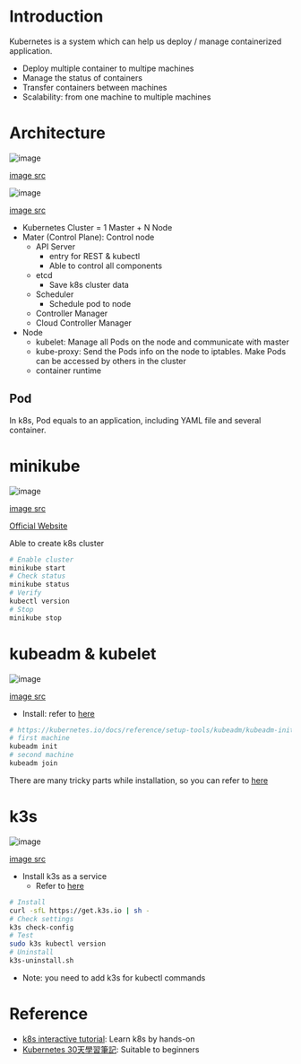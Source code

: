 # Introduction

Kubernetes is a system which can help us deploy / manage containerized application.

* Deploy multiple container to multipe machines
* Manage the status of containers
* Transfer containers between machines
* Scalability: from one machine to multiple machines

# Architecture

![image](https://user-images.githubusercontent.com/456210/199143294-7f75cf8b-dc52-4a11-8ed0-a411461b9fa6.png)

[image src](https://medium.com/devops-mojo/kubernetes-architecture-overview-introduction-to-k8s-architecture-and-understanding-k8s-cluster-components-90e11eb34ccd)

![image](https://user-images.githubusercontent.com/456210/199143464-4c1551ed-b626-4077-9b08-3826827c496a.png)

[image src](https://blog.octo.com/how-does-it-work-kubernetes-episode-1-kubernetes-general-architecture/)

* Kubernetes Cluster = 1 Master + N Node
* Mater (Control Plane): Control node
  * API Server
    * entry for REST & kubectl
    * Able to control all components
  * etcd
    * Save k8s cluster data
  * Scheduler
    * Schedule pod to node
  * Controller Manager
  * Cloud Controller Manager
* Node
  * kubelet: Manage all Pods on the node and communicate with master
  * kube-proxy: Send the Pods info on the node to iptables. Make Pods can be accessed by others in the cluster
  * container runtime

## Pod

In k8s, Pod equals to an application, including YAML file and several container.

# minikube

![image](https://user-images.githubusercontent.com/456210/199153222-ce54e34d-7aac-475a-95f8-67a3e95f9f2e.png)

[image src](https://www.armosec.io/blog/setting-up-kubernetes-cluster/)

[Official Website](https://minikube.sigs.k8s.io/docs/start/)

Able to create k8s cluster

```bash
# Enable cluster
minikube start
# Check status
minikube status
# Verify
kubectl version
# Stop
minikube stop
```

# kubeadm & kubelet

![image](https://user-images.githubusercontent.com/456210/199153268-2ec1192d-3436-4c03-ac7e-56aef68c6f22.png)

[image src](https://www.armosec.io/blog/setting-up-kubernetes-cluster/)

* Install: refer to [here](https://kubernetes.io/docs/setup/production-environment/tools/kubeadm/install-kubeadm/#installing-kubeadm-kubelet-and-kubectl)

```bash
# https://kubernetes.io/docs/reference/setup-tools/kubeadm/kubeadm-init/
# first machine
kubeadm init
# second machine
kubeadm join
```

There are many tricky parts while installation, so you can refer to [here](https://tree.rocks/kubernetes-with-multi-server-node-setup-on-ubuntu-server-280066e6b106)

# k3s

![image](https://user-images.githubusercontent.com/456210/199198288-64cdc1ae-bd0d-4b95-a35f-00fefaafb33e.png)

[image src](https://k3s.io/)

* Install k3s as a service
  - Refer to [here](https://github.com/k3s-io/k3s#quick-start---install-script)

```bash
# Install
curl -sfL https://get.k3s.io | sh -
# Check settings
k3s check-config
# Test
sudo k3s kubectl version
# Uninstall
k3s-uninstall.sh
```

* Note: you need to add k3s for kubectl commands


# Reference

* [k8s interactive tutorial](https://kubernetes.io/docs/tutorials/kubernetes-basics/create-cluster/cluster-interactive/): Learn k8s by hands-on
* [Kubernetes 30天學習筆記](https://ithelp.ithome.com.tw/users/20103753/ironman/1590): Suitable to beginners

